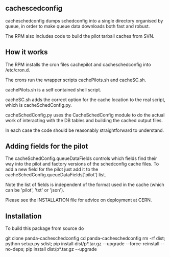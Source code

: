 cachescedconfig
---------------

cacheschedconfig dumps schedconfig into a single directory organised
by queue, in order to make queue data downloads both fast and robust.

The RPM also includes code to build the pilot tarball caches from SVN.


How it works
------------

The RPM installs the cron files cachepilot and cacheschedconfig into /etc/cron.d.

The crons run the wrapper scripts cachePilots.sh and cacheSC.sh.

cachePilots.sh is a self contained shell script.

cacheSC.sh adds the correct option for the cache location to the real script,
which is cacheSchedConfig.py.

cacheSchedConfig.py uses the CacheSchedConfig module to do the actual work of
interacting with the DB tables and building the cached output files.

In each case the code should be reasonably straightforward to understand.


Adding fields for the pilot
---------------------------

The cacheSchedConfig.queueDataFields controls which fields find their way into
the pilot and factory versions of the schedconfig cache files. To add a new field
for the pilot just add it to the cacheSchedConfig.queueDataFields['pilot'] list.

Note the list of fields is independent of the format used in the cache (which can
be 'pilot', 'txt' or 'json').

Please see the INSTALLATION file for advice on deployment at CERN.


Installation
--------

To build this package from source do

git clone panda-cacheschedconfig
cd panda-cacheschedconfig
rm -rf dist; python setup.py sdist; pip install dist/p*.tar.gz --upgrade --force-reinstall --no-deps; pip install dist/p*.tar.gz --upgrade
